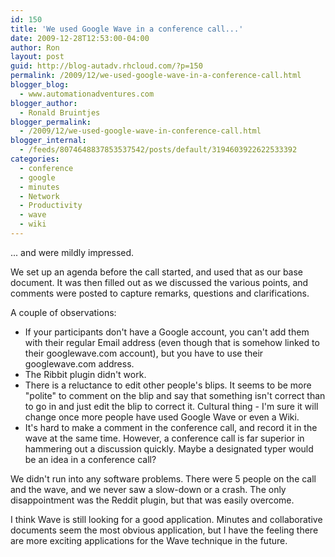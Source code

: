 ```yaml
---
id: 150
title: 'We used Google Wave in a conference call...'
date: 2009-12-28T12:53:00-04:00
author: Ron
layout: post
guid: http://blog-autadv.rhcloud.com/?p=150
permalink: /2009/12/we-used-google-wave-in-a-conference-call.html
blogger_blog:
  - www.automationadventures.com
blogger_author:
  - Ronald Bruintjes
blogger_permalink:
  - /2009/12/we-used-google-wave-in-conference-call.html
blogger_internal:
  - /feeds/8074648837853537542/posts/default/3194603922622533392
categories:
  - conference
  - google
  - minutes
  - Network
  - Productivity
  - wave
  - wiki
---
```

... and were mildly impressed.

We set up an agenda before the call started, and used that as our base document. It was then filled out as we discussed the various points, and comments were posted to capture remarks, questions and clarifications.

A couple of observations:

  * If your participants don't have a Google account, you can't add them with their regular Email address (even though that is somehow linked to their googlewave.com account), but you have to use their googlewave.com address.
  * The Ribbit plugin didn't work.
  * There is a reluctance to edit other people's blips. It seems to be more "polite" to comment on the blip and say that something isn't correct than to go in and just edit the blip to correct it. Cultural thing - I'm sure it will change once more people have used Google Wave or even a Wiki.
  * It's hard to make a comment in the conference call, and record it in the wave at the same time. However, a conference call is far superior in hammering out a discussion quickly. Maybe a designated typer would be an idea in a conference call?

We didn't run into any software problems. There were 5 people on the call and the wave, and we never saw a slow-down or a crash. The only disappointment was the Reddit plugin, but that was easily overcome.

I think Wave is still looking for a good application. Minutes and collaborative documents seem the most obvious application, but I have the feeling there are more exciting applications for the Wave technique in the future.
